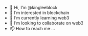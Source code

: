 - 👋 Hi, I’m @kingleeblock
- 👀 I’m interested in blockchain
- 🌱 I’m currently learning web3 
- 💞️ I’m looking to collaborate on web3
- 📫 How to reach me ...

<!---
kingleeblock/kingleeblock is a ✨ special ✨ repository because its `README.md` (this file) appears on your GitHub profile.
You can click the Preview link to take a look at your changes.
--->
